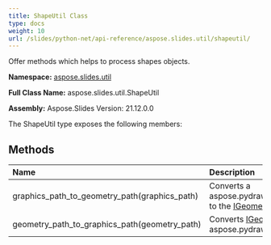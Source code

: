 ```yaml
---
title: ShapeUtil Class
type: docs
weight: 10
url: /slides/python-net/api-reference/aspose.slides.util/shapeutil/
---
```


Offer methods which helps to process shapes objects.

**Namespace:** [aspose.slides.util](/slides/python-net/api-reference/aspose.slides.util/)

**Full Class Name:** aspose.slides.util.ShapeUtil

**Assembly:**  Aspose.Slides Version: 21.12.0.0

The ShapeUtil type exposes the following members:
## **Methods**
|**Name**|**Description**|
| :- | :- |
|graphics_path_to_geometry_path(graphics_path)|Converts a aspose.pydrawing.drawing2d.GraphicsPath to the [IGeometryPath](/python-net/api-reference/aspose.slides/igeometrypath/)|
|geometry_path_to_graphics_path(geometry_path)|Converts [IGeometryPath](/python-net/api-reference/aspose.slides/igeometrypath/) to aspose.pydrawing.drawing2d.GraphicsPath.|
